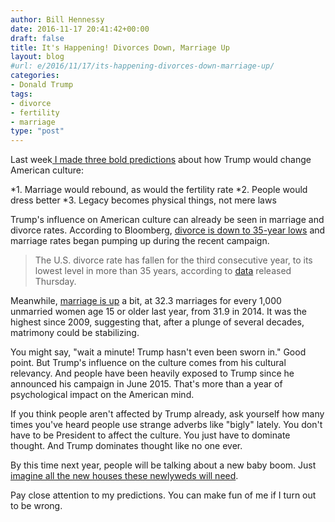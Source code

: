 ```yaml
---
author: Bill Hennessy
date: 2016-11-17 20:41:42+00:00
draft: false
title: It's Happening! Divorces Down, Marriage Up
layout: blog
#url: e/2016/11/17/its-happening-divorces-down-marriage-up/
categories:
- Donald Trump
tags:
- divorce
- fertility
- marriage
type: "post"
---
```


Last week[ I made three bold predictions](https://hennessysview.com/2016/11/12/3-ways-president-trump-changes-everything/) about how Trump would change American culture:




*1. Marriage would rebound, as would the fertility rate
*2. People would dress better
*3. Legacy becomes physical things, not mere laws


Trump's influence on American culture can already be seen in marriage and divorce rates. According to Bloomberg, [divorce is down to 35-year lows](https://www.bloomberg.com/news/articles/2016-11-17/divorce-in-u-s-plunges-to-35-year-low) and marriage rates began pumping up during the recent campaign.



> The U.S. divorce rate has fallen for the third consecutive year, to its lowest level in more than 35 years, according to [data](https://www.bgsu.edu/ncfmr/resources/data/family-profiles/anderson-divorce-rate-us-geo-2015-fp-16-21.html) released Thursday.

Meanwhile, [marriage is up](https://www.bgsu.edu/ncfmr/resources/data/family-profiles/hemez-marriage-rate-us-geo-2015-fp-16-22.html) a bit, at 32.3 marriages for every 1,000 unmarried women age 15 or older last year, from 31.9 in 2014. It was the highest since 2009, suggesting that, after a plunge of several decades, matrimony could be stabilizing.



You might say, "wait a minute! Trump hasn't even been sworn in." Good point. But Trump's influence on the culture comes from his cultural relevancy. And people have been heavily exposed to Trump since he announced his campaign in June 2015. That's more than a year of psychological impact on the American mind.

If you think people aren't affected by Trump already, ask yourself how many times you've heard people use strange adverbs like "bigly" lately. You don't have to be President to affect the culture. You just have to dominate thought. And Trump dominates thought like no one ever.

By this time next year, people will be talking about a new baby boom. Just [imagine all the new houses these newlyweds will need](https://www.zerohedge.com/news/2016-11-17/housing-starts-smash-expectations-soar-most-1982).

Pay close attention to my predictions. You can make fun of me if I turn out to be wrong.
